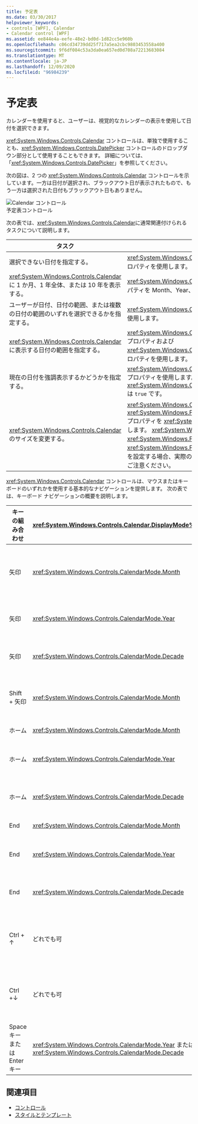 ```yaml
---
title: 予定表
ms.date: 03/30/2017
helpviewer_keywords:
- controls [WPF], Calendar
- Calendar control [WPF]
ms.assetid: ee844e4a-eefe-48e2-bd0d-1d82cc5e960b
ms.openlocfilehash: c06cd34739dd25f717a5ea2cbc9803453558a400
ms.sourcegitcommit: 9f6df084c53a3da0ea657ed0d708a72213683084
ms.translationtype: MT
ms.contentlocale: ja-JP
ms.lasthandoff: 12/09/2020
ms.locfileid: "96984239"
---
```

# <a name="calendar"></a>予定表
カレンダーを使用すると、ユーザーは、視覚的なカレンダーの表示を使用して日付を選択できます。  
  
 <xref:System.Windows.Controls.Calendar> コントロールは、単独で使用することも、<xref:System.Windows.Controls.DatePicker> コントロールのドロップダウン部分として使用することもできます。 詳細については、「<xref:System.Windows.Controls.DatePicker>」を参照してください。  
  
 次の図は、2 つの <xref:System.Windows.Controls.Calendar> コントロールを示しています。一方は日付が選択され、ブラックアウト日が表示されたもので、もう一方は選択された日付もブラックアウト日もありません。  
  
 ![Calendar コントロール](./media/ndp-calendarcontrols.png "NDP_CalendarControls")  
予定表コントロール  
  
 次の表では、<xref:System.Windows.Controls.Calendar>に通常関連付けられるタスクについて説明します。  
  
|タスク|実装|  
|----------|--------------------|  
|選択できない日付を指定する。|<xref:System.Windows.Controls.Calendar.BlackoutDates%2A> プロパティを使用します。|  
|<xref:System.Windows.Controls.Calendar> に 1 か月、1 年全体、または 10 年を表示する。|<xref:System.Windows.Controls.Calendar.DisplayMode%2A> プロパティを Month、Year、または Decade に設定します。|  
|ユーザーが日付、日付の範囲、または複数の日付の範囲のいずれを選択できるかを指定する。|<xref:System.Windows.Controls.Calendar.SelectionMode%2A> を使用します。|  
|<xref:System.Windows.Controls.Calendar> に表示する日付の範囲を指定する。|<xref:System.Windows.Controls.Calendar.DisplayDateStart%2A> プロパティおよび <xref:System.Windows.Controls.Calendar.DisplayDateEnd%2A> プロパティを使用します。|  
|現在の日付を強調表示するかどうかを指定する。|<xref:System.Windows.Controls.Calendar.IsTodayHighlighted%2A> プロパティを使用します。 既定では、<xref:System.Windows.Controls.Calendar.IsTodayHighlighted%2A> は `true` です。|  
|<xref:System.Windows.Controls.Calendar> のサイズを変更する。|<xref:System.Windows.Controls.Viewbox> を使用するか、または <xref:System.Windows.FrameworkElement.LayoutTransform%2A> プロパティを <xref:System.Windows.Media.ScaleTransform> に設定します。 <xref:System.Windows.Controls.Calendar> の <xref:System.Windows.FrameworkElement.Width%2A> および <xref:System.Windows.FrameworkElement.Height%2A> プロパティを設定する場合、実際のカレンダーのサイズは変更されないことにご注意ください。|  
  
 <xref:System.Windows.Controls.Calendar> コントロールは、マウスまたはキーボードのいずれかを使用する基本的なナビゲーションを提供します。 次の表では、キーボード ナビゲーションの概要を説明します。  
  
|キーの組み合わせ|<xref:System.Windows.Controls.Calendar.DisplayMode%2A>|アクション|  
|---------------------|-----------------------------------------------------------------------------------------------------------------------------------------------------------|------------|  
|矢印|<xref:System.Windows.Controls.CalendarMode.Month>|<xref:System.Windows.Controls.Calendar.SelectionMode%2A> プロパティが <xref:System.Windows.Controls.CalendarSelectionMode.None> に設定されていない場合、<xref:System.Windows.Controls.Calendar.SelectedDate%2A> を変更します。|  
|矢印|<xref:System.Windows.Controls.CalendarMode.Year>|<xref:System.Windows.Controls.Calendar.DisplayDate%2A> プロパティの月を変更します。 <xref:System.Windows.Controls.Calendar.SelectedDate%2A> は変更されないことにご注意ください。|  
|矢印|<xref:System.Windows.Controls.CalendarMode.Decade>|<xref:System.Windows.Controls.Calendar.DisplayDate%2A> の年を変更します。 <xref:System.Windows.Controls.Calendar.SelectedDate%2A> は変更されないことにご注意ください。|  
|Shift + 矢印|<xref:System.Windows.Controls.CalendarMode.Month>|<xref:System.Windows.Controls.Calendar.SelectionMode%2A> が <xref:System.Windows.Controls.CalendarSelectionMode.SingleDate> または <xref:System.Windows.Controls.CalendarSelectionMode.None> に設定されていない場合、選択された日付の範囲を拡張します。|  
|ホーム|<xref:System.Windows.Controls.CalendarMode.Month>|<xref:System.Windows.Controls.Calendar.SelectedDate%2A> を現在の月の 1 日に変更します。|  
|ホーム|<xref:System.Windows.Controls.CalendarMode.Year>|<xref:System.Windows.Controls.Calendar.DisplayDate%2A> の月をその年の 1 月に変更します。 <xref:System.Windows.Controls.Calendar.SelectedDate%2A> は変更されません。|  
|ホーム|<xref:System.Windows.Controls.CalendarMode.Decade>|<xref:System.Windows.Controls.Calendar.DisplayDate%2A> の年を 10 年の最初の年に変更します。 <xref:System.Windows.Controls.Calendar.SelectedDate%2A> は変更されません。|  
|End|<xref:System.Windows.Controls.CalendarMode.Month>|<xref:System.Windows.Controls.Calendar.SelectedDate%2A> を現在の月の末日に変更します。|  
|End|<xref:System.Windows.Controls.CalendarMode.Year>|<xref:System.Windows.Controls.Calendar.DisplayDate%2A> の月をその年の 12 月に変更します。 <xref:System.Windows.Controls.Calendar.SelectedDate%2A> は変更されません。|  
|End|<xref:System.Windows.Controls.CalendarMode.Decade>|<xref:System.Windows.Controls.Calendar.DisplayDate%2A> の年を 10 年の最後の年に変更します。 <xref:System.Windows.Controls.Calendar.SelectedDate%2A> は変更されません。|  
|Ctrl + ↑|どれでも可|次に大きい <xref:System.Windows.Controls.Calendar.DisplayMode%2A> に切り替えます。 <xref:System.Windows.Controls.Calendar.DisplayMode%2A> が既に <xref:System.Windows.Controls.CalendarMode.Decade> である場合、何も実行されません。|  
|Ctrl +↓|どれでも可|次に小さい <xref:System.Windows.Controls.Calendar.DisplayMode%2A> に切り替えます。 <xref:System.Windows.Controls.Calendar.DisplayMode%2A> が既に <xref:System.Windows.Controls.CalendarMode.Month> である場合、何も実行されません。|  
|Space キーまたは Enter キー|<xref:System.Windows.Controls.CalendarMode.Year> または <xref:System.Windows.Controls.CalendarMode.Decade>|<xref:System.Windows.Controls.Calendar.DisplayMode%2A> を、フォーカスされている項目で表される <xref:System.Windows.Controls.CalendarMode.Month> または <xref:System.Windows.Controls.CalendarMode.Year> に切り替えます。|  
  
## <a name="see-also"></a>関連項目

- [コントロール](index.md)
- [スタイルとテンプレート](/dotnet/desktop-wpf/fundamentals/styles-templates-overview)

